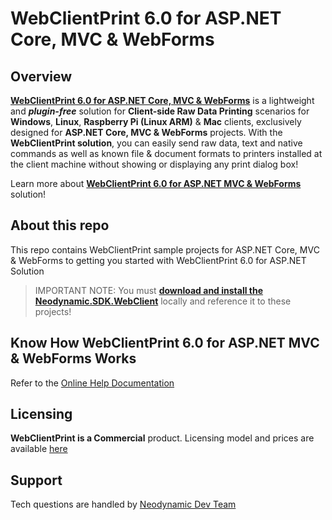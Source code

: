 # WebClientPrint 6.0 for **ASP.NET Core, MVC & WebForms**

## Overview
[**WebClientPrint 6.0 for ASP.NET Core, MVC & WebForms**](https://neodynamic.com/products/printing/raw-data/aspnet-mvc) is a lightweight and ***plugin-free*** solution for **Client-side Raw Data Printing** scenarios for **Windows**, **Linux**, **Raspberry Pi (Linux ARM)** & **Mac** clients, exclusively designed for **ASP.NET Core, MVC & WebForms**  projects. With the **WebClientPrint solution**, you can easily send raw data, text and native commands as well as known file & document formats to printers installed at the client machine without showing or displaying any print dialog box!

Learn more about [**WebClientPrint 6.0 for ASP.NET MVC & WebForms**](https://neodynamic.com/products/printing/raw-data/aspnet-mvc/) solution!

## About this repo
This repo contains WebClientPrint sample projects for ASP.NET Core, MVC & WebForms to getting you started with WebClientPrint 6.0 for ASP.NET Solution

> IMPORTANT NOTE: You must [**download and install the Neodynamic.SDK.WebClient**](https://neodynamic.com/products/printing/raw-data/aspnet-mvc/download) locally and reference it to these projects!

## Know How WebClientPrint 6.0 for ASP.NET MVC & WebForms Works
Refer to the [Online Help Documentation](https://neodynamic.com/Products/Help/WebClientPrint6.0/index.html)

## Licensing

**WebClientPrint is a Commercial** product. Licensing model and prices are available [here](https://neodynamic.com/products/printing/raw-data/aspnet-mvc/buy)

## Support

Tech questions are handled by [Neodynamic Dev Team](https://neodynamic/support)
